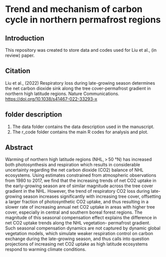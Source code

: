 # Trend and mechanism of carbon cycle in northern permafrost regions
## Introduction 
This repository was created to store data and codes used for Liu et al., (in review) paper.
## Citation
Liu et al., (2022) Respiratory loss during late-growing season determines the net carbon dioxide sink along the tree cover-permafrost gradient in northern high latitude regions. Nature Communications. https://doi.org/10.1038/s41467-022-33293-x
## folder description
1. The data folder contains the data description used in the manuscript.
2. The r_code folder contains the main R codes for analysis and plot.
## Abstract
Warming of northern high latitude regions (NHL, > 50 °N) has increased both photosynthesis and respiration which results in considerable uncertainty regarding the net carbon dioxide (CO2) balance of NHL ecosystems. Using estimates constrained from atmospheric observations from 1980 to 2017, we find that the increasing trends of net CO2 uptake in the early-growing season are of similar magnitude across the tree cover gradient in the NHL. However, the trend of respiratory CO2 loss during late-growing season increases significantly with increasing tree cover, offsetting a larger fraction of photosynthetic CO2 uptake, and thus resulting in a slower rate of increasing annual net CO2 uptake in areas with higher tree cover, especially in central and southern boreal forest regions. The magnitude of this seasonal compensation effect explains the difference in net CO2 uptake trends along the NHL vegetation- permafrost gradient. Such seasonal compensation dynamics are not captured by dynamic global vegetation models, which simulate weaker respiration control on carbon exchange during the late-growing season, and thus calls into question projections of increasing net CO2 uptake as high latitude ecosystems respond to warming climate conditions. 
